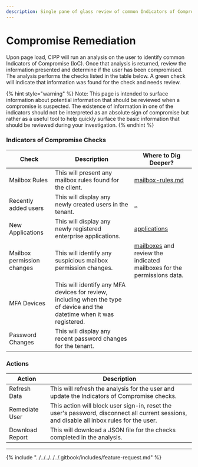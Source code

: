 ```yaml
---
description: Single pane of glass review of common Indicators of Compromise (IoC)
---
```


# Compromise Remediation

Upon page load, CIPP will run an analysis on the user to identify common Indicators of Compromise (IoC). Once that analysis is returned, review the information presented and determine if the user has been compromised. The analysis performs the checks listed in the table below. A green check will indicate that information was found for the check and needs review.

{% hint style="warning" %}
Note: This page is intended to surface information about potential information that should be reviewed when a compromise is suspected. The existence of information in one of the indicators should not be interpreted as an absolute sign of compromise but rather as a useful tool to help quickly surface the basic information that should be reviewed during your investigation.
{% endhint %}

### Indicators of Compromise Checks

| Check                      | Description                                                                                                               | Where to Dig Deeper?                                                                                                            |
| -------------------------- | ------------------------------------------------------------------------------------------------------------------------- | ------------------------------------------------------------------------------------------------------------------------------- |
| Mailbox Rules              | This will present any mailbox rules found for the client.                                                                 | [mailbox-rules.md](../../../../email/administration/mailbox-rules.md "mention")                                                 |
| Recently added users       | This will display any newly created users in the tenant.                                                                  | [..](../ "mention")                                                                                                             |
| New Applications           | This will display any newly registered enterprise applications.                                                           | [applications](../../../../endpoint/applications/ "mention")                                                                    |
| Mailbox permission changes | This will identify any suspicious mailbox permission changes.                                                             | [mailboxes](../../../../email/administration/mailboxes/ "mention") and review the indicated mailboxes for the permissions data. |
| MFA Devices                | This will identify any MFA devices for review, including when the type of device and the datetime when it was registered. |                                                                                                                                 |
| Password Changes           | This will display any recent password changes for the tenant.                                                             |                                                                                                                                 |

### Actions

| Action          | Description                                                                                                                                |
| --------------- | ------------------------------------------------------------------------------------------------------------------------------------------ |
| Refresh Data    | This will refresh the analysis for the user and update the Indicators of Compromise checks.                                                |
| Remediate User  | This action will block user sign-in, reset the user's password, disconnect all current sessions, and disable all inbox rules for the user. |
| Download Report | This will download a JSON file for the checks completed in the analysis.                                                                   |

***

{% include "../../../../../.gitbook/includes/feature-request.md" %}

